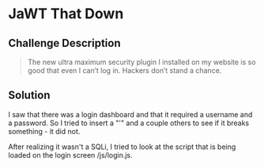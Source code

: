 # JaWT That Down

## Challenge Description
> The new ultra maximum security plugin I installed on my website is so good that even I can’t log in. Hackers don’t stand a chance.

## Solution
I saw that there was a login dashboard and that it required a username and a password.
So I tried to insert a "'" and a couple others to see if it breaks something - it did not.

After realizing it wasn't a SQLi, I tried to look at the script that is being loaded on the login screen /js/login.js.

